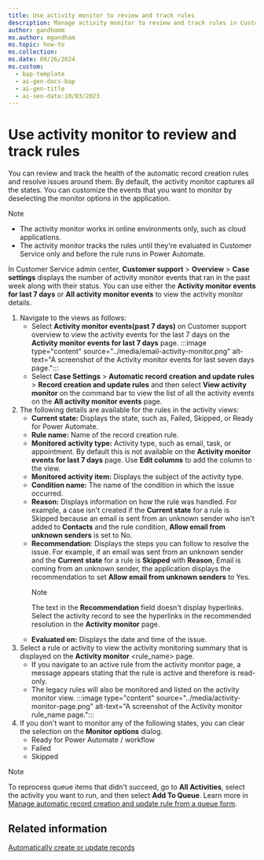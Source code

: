 ```yaml
---
title: Use activity monitor to review and track rules
description: Manage activity monitor to review and track rules in Customer Service to view activity events, states, rule names, and more.
author: gandhamm
ms.author: mgandham
ms.topic: how-to
ms.collection:
ms.date: 09/26/2024
ms.custom:
  - bap-template
  - ai-gen-docs-bap
  - ai-gen-title
  - ai-seo-date:10/03/2023
---
```



# Use activity monitor to review and track rules

You can review and track the health of the automatic record creation rules and resolve issues around them. By default, the activity monitor captures all the states. You can customize the events that you want to monitor by deselecting the monitor options in the application.

> [!NOTE]
> - The activity monitor works in online environments only, such as cloud applications.
> - The activity monitor tracks the rules until they're evaluated in Customer Service only and before the rule runs in Power Automate.


In Customer Service admin center, **Customer support** > **Overview** > **Case settings** displays the number of activity monitor events that ran in the past week along with their status. You can use either the **Activity monitor events for last 7 days** or **All activity monitor events** to view the activity monitor details.

1. Navigate to the views as follows:<br>
    - Select **Activity monitor events(past 7 days)** on Customer support overview to view the activity events for the last 7 days on the **Activity monitor events for last 7 days** page.
     :::image type="content" source="../media/email-activity-monitor.png" alt-text="A screenshot of the Activity monitor events for last seven days page.":::
    - Select **Case Settings** > **Automatic record creation and update rules** > **Record creation and update rules** and then select **View activity monitor** on the command bar to view the list of all the activity events on the **All activity monitor events** page.
2. The following details are available for the rules in the activity views:
   - **Current state:** Displays the state, such as, Failed, Skipped, or Ready for Power Automate.
   - **Rule name:** Name of the record creation rule.
   - **Monitored activity type:** Activity type, such as email, task, or appointment. By default this is not available on the **Activity monitor events for last 7 days** page. Use **Edit columns** to add the column to the view.
   - **Monitored activity item:** Displays the subject of the activity type.
   - **Condition name:** The name of the condition in which the issue occurred.
   - **Reason:** Displays information on how the rule was handled. For example, a case isn't created if the **Current state** for a rule is Skipped because an email is sent from an unknown sender who isn't added to **Contacts** and the rule condition, **Allow email from unknown senders** is set to No.
   - **Recommendation**: Displays the steps you can follow to resolve the issue. For example, if an email was sent from an unknown sender and the **Current state** for a rule is **Skipped** with **Reason**, Email is coming from an unknown sender, the application displays the recommendation  to set **Allow email from unknown senders** to Yes.
     > [!NOTE]
     > The text in the **Recommendation** field doesn't display hyperlinks. Select the activity record to see the hyperlinks in the recommended resolution in the **Activity monitor** page.
   - **Evaluated on:** Displays the date and time of the issue.
1. Select a rule or activity to view the activity monitoring summary that is displayed on the **Activity monitor** <rule_name> page.
   - If you navigate to an active rule from the activity monitor page, a message appears stating that the rule is active and therefore is read-only.
   - The legacy rules will also be monitored and listed on the activity monitor view.
 :::image type="content" source="../media/activity-monitor-page.png" alt-text="A screenshot of the Activity monitor rule_name page.":::
1. If you don't want to monitor any of the following states, you can clear the selection on the **Monitor options** dialog.
   - Ready for Power Automate / workflow
   - Failed
   - Skipped

> [!NOTE]
> To reprocess queue items that didn't succeed, go to **All Activities**, select the activity you want to run, and then select **Add To Queue**. Learn more in [Manage automatic record creation and update rule from a queue form](automatically-create-update-records.md#manage-automatic-record-creation-and-update-rule-from-a-queue-form).

## Related information

[Automatically create or update records](automatically-create-update-records.md)